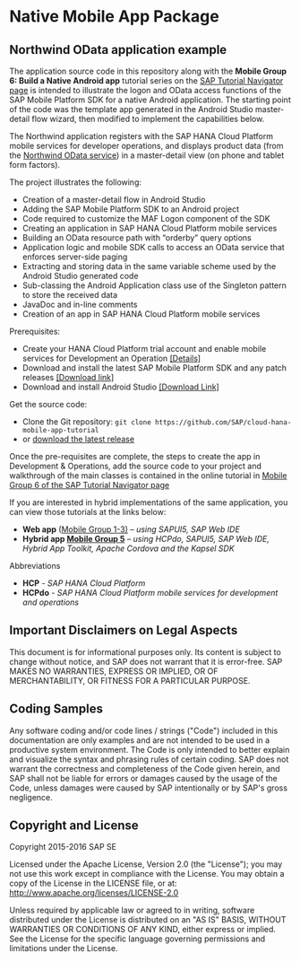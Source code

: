 # Native Mobile App Package

## Northwind OData application example
The application source code in this repository along with the **Mobile Group 6: Build a Native Android app** tutorial series on the [SAP Tutorial Navigator page](http://go.sap.com/developer/tutorial-navigator/developer-tutorials.intermediate.html) is intended to illustrate the logon and OData access functions of the SAP Mobile Platform SDK for a native Android application. The starting point of the code was the template app generated in the Android Studio master-detail flow wizard, then modified to implement the capabilities below.

The Northwind application registers with the SAP HANA Cloud Platform mobile services for developer operations, and displays product data (from the [Northwind OData service](http://services.odata.org/V2/Northwind/Northwind.svc/$metadata)) in a master-detail view (on phone and tablet form factors). 

The project illustrates the following:

 - Creation of a master-detail flow in Android Studio
 - Adding the SAP Mobile Platform SDK to an Android project
 - Code required to customize the MAF Logon component of the SDK
 - Creating an application in SAP HANA Cloud Platform mobile services
 - Building an OData resource path with “orderby” query options
 - Application logic and mobile SDK calls to access an OData service that enforces server-side paging
 - Extracting and storing data in the same variable scheme used by the Android Studio generated code
 - Sub-classing the Android Application class use of the Singleton pattern to store the received data
 - JavaDoc and in-line comments
 - Creation of an app in SAP HANA Cloud Platform mobile services

Prerequisites: 

 -  Create your HANA Cloud Platform trial account and enable mobile services for Development an Operation [[Details]](http://go.sap.com/developer/tutorials/hcpms-enable-mobile-services.html)
 -  Download and install the latest SAP Mobile Platform SDK and any patch releases [[Download link]](https://store.sap.com/sap/cpa/ui/resources/store/html/SolutionDetails.html?pid=0000013098&catID=MOB&pcntry=US&sap-language=EN&_cp_id=id-1441300266697-0) 
 - Download and install Android Studio [[Download Link]](https://developer.android.com/sdk/index.html)
 
Get the source code:

  - Clone the Git repository: `git clone https://github.com/SAP/cloud-hana-mobile-app-tutorial`
  - or [download the latest release](https://github.com/SAP/cloud-hana-mobile-app-tutorial/archive/master.zip)

Once the pre-requisites are complete, the steps to create the app in Development & Operations, add the source code to your project and walkthrough of the main classes is contained in the online tutorial in [Mobile Group 6 of the SAP Tutorial Navigator page](http://go.sap.com/developer/tutorial-navigator/developer-tutorials.intermediate.html)

If you are interested in hybrid implementations of the same application, you can view those tutorials at the links below:

 - **Web app** ([Mobile Group 1-3)](http://go.sap.com/developer/tutorial-navigator/developer-tutorials.beginner.html) – *using SAPUI5, SAP Web IDE*
 - **Hybrid app [Mobile Group 5](http://go.sap.com/developer/tutorial-navigator/developer-tutorials.intermediate.html)** – *using HCPdo, SAPUI5, SAP Web IDE, Hybrid App Toolkit, Apache Cordova and the Kapsel SDK*

Abbreviations

 - **HCP** - *SAP HANA Cloud Platform*
 - **HCPdo** - *SAP HANA Cloud Platform mobile services for development and operations*


## Important Disclaimers on Legal Aspects
This document is for informational purposes only. Its content is subject to change without notice, and SAP does not warrant that it is error-free. SAP MAKES NO WARRANTIES, EXPRESS OR IMPLIED, OR OF MERCHANTABILITY, OR FITNESS FOR A PARTICULAR PURPOSE.

## Coding Samples
Any software coding and/or code lines / strings ("Code") included in this documentation are only examples and are not intended to be used in a productive system environment. The Code is only intended to better explain and visualize the syntax and phrasing rules of certain coding. SAP does not warrant the correctness and completeness of the Code given herein, and SAP shall not be liable for errors or damages caused by the usage of the Code, unless damages were caused by SAP intentionally or by SAP's gross negligence.

## Copyright and License
Copyright 2015-2016 SAP SE

Licensed under the Apache License, Version 2.0 (the "License"); you may not use this work except in compliance with the License. You may obtain a copy of the License in the LICENSE file, or at:
http://www.apache.org/licenses/LICENSE-2.0

Unless required by applicable law or agreed to in writing, software distributed under the License is distributed on an "AS IS" BASIS, WITHOUT WARRANTIES OR CONDITIONS OF ANY KIND, either express or implied. See the License for the specific language governing permissions and limitations under the License.

